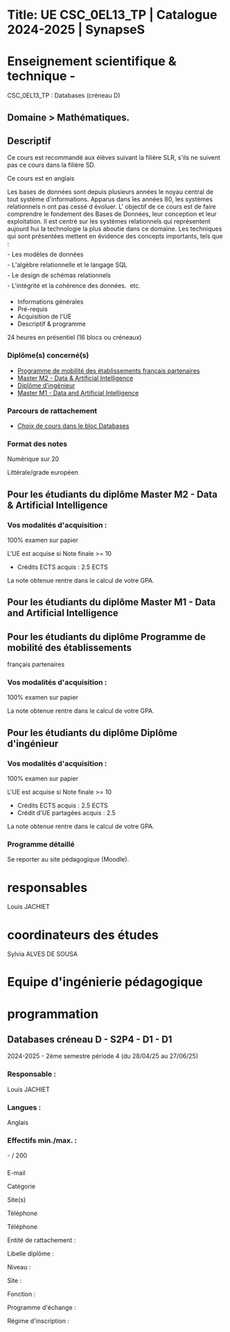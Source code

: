 # Title: UE CSC_0EL13_TP | Catalogue 2024-2025 | SynapseS

#  [ ](/catalogue/2024-2025) Enseignement scientifique & technique \-
CSC_0EL13_TP : Databases (créneau D)

## Domaine > Mathématiques.

## Descriptif

Ce cours est recommandé aux élèves suivant la filière SLR, s'ils ne suivent
pas ce cours dans la filière SD.  
  
Ce cours est en anglais  
  
Les bases de données sont depuis plusieurs années le noyau central de tout
système d'informations. Apparus dans les années 80, les systèmes relationnels
n ont pas cessé d évoluer. L' objectif de ce cours est de faire comprendre le
fondement des Bases de Données, leur conception et leur exploitation. Il est
centré sur les systèmes relationnels qui représentent aujourd hui la
technologie la plus aboutie dans ce domaine. Les techniques qui sont
présentées mettent en évidence des concepts importants, tels que :   
\- Les modèles de données   
\- L'algèbre relationnelle et le langage SQL   
\- Le design de schémas relationnels   
\- L'intégrité et la cohérence des données.  etc.  
  

  * Informations générales
  * Pré-requis
  * Acquisition de l'UE
  * Descriptif & programme

24 heures en présentiel (16 blocs ou créneaux)

### Diplôme(s) concerné(s)

  * [Programme de mobilité des établissements français partenaires](/catalogue/2024-2025/diplome/2063/PEF-programme-de-mobilite-des-etablissements-francais-partenaires)
  * [Master M2 - Data & Artificial Intelligence](/catalogue/2024-2025/diplome/2083/M2DATAAI-master-m2-data-artificial-intelligence)
  * [Diplôme d'ingénieur](/catalogue/2024-2025/diplome/4/ING-diplome-d-ingenieur)
  * [Master M1 - Data and Artificial Intelligence](/catalogue/2024-2025/diplome/2490/M1DATAAI-master-m1-data-and-artificial-intelligence)

### Parcours de rattachement

  * [Choix de cours dans le bloc Databases](/catalogue/2024-2025/parcours/4655/CHOIX-DE-COURS-DATABASES-choix-de-cours-dans-le-bloc-databases)

### Format des notes

Numérique sur 20

Littérale/grade européen

## Pour les étudiants du diplôme Master M2 - Data & Artificial Intelligence

### Vos modalités d'acquisition :

100% examen sur papier

L'UE est acquise si Note finale >= 10

  * Crédits ECTS acquis : 2.5 ECTS

La note obtenue rentre dans le calcul de votre GPA.

## Pour les étudiants du diplôme Master M1 - Data and Artificial Intelligence

## Pour les étudiants du diplôme Programme de mobilité des établissements
français partenaires

### Vos modalités d'acquisition :

100% examen sur papier

La note obtenue rentre dans le calcul de votre GPA.

## Pour les étudiants du diplôme Diplôme d'ingénieur

### Vos modalités d'acquisition :

100% examen sur papier

L'UE est acquise si Note finale >= 10

  * Crédits ECTS acquis : 2.5 ECTS
  * Crédit d'UE partagées acquis : 2.5

La note obtenue rentre dans le calcul de votre GPA.

### Programme détaillé

Se reporter au site pédagogique (Moodle).

# responsables

Louis JACHIET

# coordinateurs des études

Sylvia ALVES DE SOUSA

# Equipe d'ingénierie pédagogique

# programmation

## Databases créneau D - S2P4 - D1 - D1

2024-2025 - 2ème semestre période 4 (du 28/04/25 au 27/06/25)

### Responsable :

Louis JACHIET

### Langues :

Anglais

### Effectifs min./max. :

\- / 200

###

E-mail

Catégorie

Site(s)

Téléphone

Téléphone

Entité de rattachement :

Libelle diplôme :

Niveau :

Site :

Fonction :

Programme d'échange :

Régime d'inscription :

